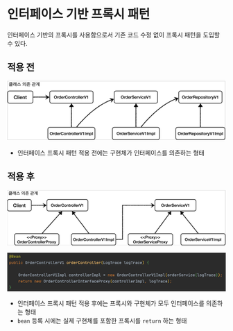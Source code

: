 # 인터페이스 기반 프록시 패턴
인터페이스 기반의 프록시를 사용함으로서 기존 코드 수정 없이 프록시 패턴을 도입할 수 있다.

## 적용 전
![img_23.png](img_23.png)
- 인터페이스 프록시 패턴 적용 전에는 구현체가 인터페이스를 의존하는 형태

## 적용 후
![img_24.png](img_24.png)

![img_25.png](img_25.png)

- 인터페이스 프록시 패턴 적용 후에는 프록시와 구현체가 모두 인터페이스를 의존하는 형태
- ```bean``` 등록 시에는 실제 구현체를 포함한 프록시를 ```return``` 하는 형태